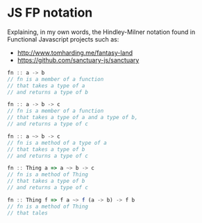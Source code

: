 # JS FP notation
Explaining, in my own words, the Hindley-Milner notation found in Functional Javascript projects such as:

 - http://www.tomharding.me/fantasy-land
 - https://github.com/sanctuary-js/sanctuary
```javascript
fn :: a -> b
// fn is a member of a function 
// that takes a type of a 
// and returns a type of b

fn :: a -> b -> c
// fn is a member of a function 
// that takes a type of a and a type of b, 
// and returns a type of c

fn :: a ~> b -> c
// fn is a method of a type of a 
// that takes a type of b 
// and returns a type of c

fn :: Thing a => a ~> b -> c
// fn is a method of Thing 
// that takes a type of b 
// and returns a type of c

fn :: Thing f => f a ~> f (a -> b) -> f b
// fn is a method of Thing
// that tales 
```

<!--stackedit_data:
eyJoaXN0b3J5IjpbMTk3NzUyOTM3MCw4MzQ5ODIxNjMsLTE4Mz
MwMzIyODddfQ==
-->